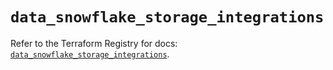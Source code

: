 # `data_snowflake_storage_integrations`

Refer to the Terraform Registry for docs: [`data_snowflake_storage_integrations`](https://registry.terraform.io/providers/snowflake-labs/snowflake/0.86.0/docs/data-sources/storage_integrations).

